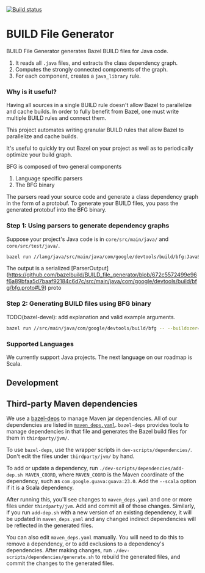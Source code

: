 [![Build status](https://badge.buildkite.com/dc74310b2f9cdc853c66d97edf96cbc5e455963daddc603a48.svg)](https://buildkite.com/bazel/build-file-generator-postsubmit)

# BUILD File Generator

BUILD File Generator generates Bazel BUILD files for Java code.

1. It reads all `.java` files, and extracts the class dependency graph.
2. Computes the strongly connected components of the graph.
3. For each component, creates a `java_library` rule.

### Why is it useful?

Having all sources in a single BUILD rule doesn't allow Bazel to parallelize and
cache builds. In order to fully benefit from Bazel, one must write multiple
BUILD rules and connect them.

This project automates writing granular BUILD rules that allow Bazel to
parallelize and cache builds.

It's useful to quickly try out Bazel on your project as well as to periodically
optimize your build graph.

BFG is composed of two general components

1. Language specific parsers
2. The BFG binary

The parsers read your source code and generate a class dependency graph in the
form of a protobuf. To generate your BUILD files, you pass the generated
protobuf into the BFG binary.

### Step 1: Using parsers to generate dependency graphs

Suppose your project's Java code is in `core/src/main/java/` and
`core/src/test/java/`.

```bash
bazel run //lang/java/src/main/java/com/google/devtools/build/bfg:JavaSourceFileParserCli -- --roots=core/src/main/java,core/src/test/java $(find core/src/main/java/ core/src/test/java/ -name \*.java) > bfg.bin
```

The output is a serialized [ParserOutput] (https://github.com/bazelbuild/BUILD_file_generator/blob/672c5572499e96f6a89bfaa5d7baaf92184c6d7c/src/main/java/com/google/devtools/build/bfg/bfg.proto#L9) proto

### Step 2: Generating BUILD files using BFG binary

TODO(bazel-devel): add explanation and valid example arguments.

```bash
bazel run //src/main/java/com/google/devtools/build/bfg -- --buildozer=$BUILDOZER --whitelist=$YOUR_JAVA_PACKAGE < bfg.bin
```

### Supported Languages

We currently support Java projects. The next language on our roadmap is Scala.

## Development

## Third-party Maven dependencies

We use a [bazel-deps](https://github.com/johnynek/bazel-deps)
to manage Maven jar dependencies. All of our dependencies are listed in
[`maven_deps.yaml`](maven_deps.yaml). `bazel-deps` provides tools to manage
dependencies in that file and generates the Bazel build files for them in
`thirdparty/jvm/`.

To use `bazel-deps`, use the wrapper scripts in `dev-scripts/dependencies/`.
Don't edit the files under `thirdparty/jvm/` by hand.

To add or update a dependency, run
`./dev-scripts/dependencies/add-dep.sh MAVEN_COORD`, where `MAVEN_COORD` is the
Maven coordinate of the dependency, such as `com.google.guava:guava:23.0`.
Add the `--scala` option if it is a Scala dependency.

After running this, you'll see changes to `maven_deps.yaml` and one or more
files under `thirdparty/jvm`. Add and commit all of those changes. Similarly,
if you run `add-dep.sh` with a new version of an existing dependency, it will be
updated in `maven_deps.yaml` and any changed indirect dependencies will be
reflected in the generated files.

You can also edit `maven_deps.yaml` manually. You will need to do this to
remove a dependency, or to add exclusions to a dependency's dependencies. After
making changes, run `./dev-scripts/dependencies/generate.sh` to rebuild the
generated files, and commit the changes to the generated files.
